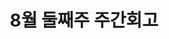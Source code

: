 ---
layout: post
title: 8월 둘째주 주간회고
description: 8월 둘째주 주간회고
image: /uploads/default.png
emoji: 🧐
tags:
  - weekly
published: true
---